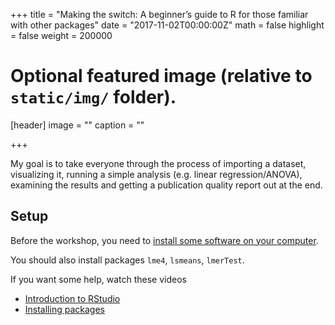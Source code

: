+++
title = "Making the switch: A beginner’s guide to R for those familiar with other packages"
date = "2017-11-02T00:00:00Z"
math = false
highlight = false
weight = 200000
# Optional featured image (relative to `static/img/` folder).
[header]
image = ""
caption = ""

+++

My goal is to take everyone through the process of importing a dataset, visualizing it, running a simple analysis (e.g. linear regression/ANOVA), examining the results and getting a publication quality report out at the end.

## Setup

Before the workshop, you need to [install some software on your computer][computer-setup]. 

You should also install packages `lme4`, `lsmeans`, `lmerTest`. 

If you want some help, watch these videos

* [Introduction to RStudio](https://youtu.be/FNrCxTSzq6s)
* [Installing packages](https://youtu.be/Ks3q0WSQ_eo)

[computer-setup]: /classes/computer-setup/
